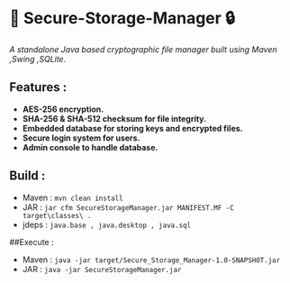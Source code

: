 # 🔐 Secure-Storage-Manager 🔒

*A standalone Java based cryptographic file manager built using Maven ,Swing ,SQLite.*

## Features : 
- **AES-256 encryption.**
- **SHA-256 & SHA-512 checksum for file integrity.** 
- **Embedded database for storing keys and encrypted files.**
- **Secure login system for users.**
- **Admin console to handle database.**

## Build :
- Maven : ``mvn clean install``
- JAR   : ``jar cfm SecureStorageManager.jar MANIFEST.MF -C target\classes\ . ``
- jdeps : ``java.base , java.desktop , java.sql``

##Execute :
- Maven : ``java -jar target/Secure_Storage_Manager-1.0-SNAPSHOT.jar``
- JAR   : ``java -jar SecureStorageManager.jar``


